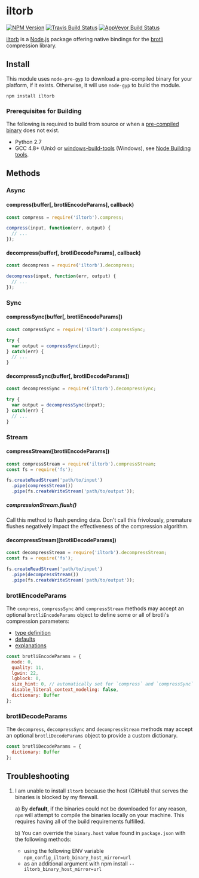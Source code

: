 # iltorb

[![NPM Version][npm-badge]][npm-url]
[![Travis Build Status][travis-badge]][travis-url]
[![AppVeyor Build Status][appveyor-badge]][appveyor-url]

[iltorb](https://www.npmjs.com/package/iltorb) is a [Node.js](https://nodejs.org) package offering native bindings for the [brotli](https://github.com/google/brotli) compression library.

## Install

This module uses `node-pre-gyp` to download a pre-compiled binary for your platform, if it exists. Otherwise, it will use `node-gyp` to build the module.

```
npm install iltorb
```

### Prerequisites for Building

The following is required to build from source or when a [pre-compiled binary](https://github.com/MayhemYDG/iltorb/releases) does not exist.

- Python 2.7
- GCC 4.8+ (Unix) or [windows-build-tools](https://github.com/felixrieseberg/windows-build-tools) (Windows), see [Node Building tools](https://github.com/nodejs/node-gyp#installation).

## Methods

### Async

#### compress(buffer[, brotliEncodeParams], callback)

```javascript
const compress = require('iltorb').compress;

compress(input, function(err, output) {
  // ...
});
```

#### decompress(buffer[, brotliDecodeParams], callback)

```javascript
const decompress = require('iltorb').decompress;

decompress(input, function(err, output) {
  // ...
});
```

### Sync

#### compressSync(buffer[, brotliEncodeParams])

```javascript
const compressSync = require('iltorb').compressSync;

try {
  var output = compressSync(input);
} catch(err) {
  // ...
}
```

#### decompressSync(buffer[, brotliDecodeParams])

```javascript
const decompressSync = require('iltorb').decompressSync;

try {
  var output = decompressSync(input);
} catch(err) {
  // ...
}
```

### Stream

#### compressStream([brotliEncodeParams])

```javascript
const compressStream = require('iltorb').compressStream;
const fs = require('fs');

fs.createReadStream('path/to/input')
  .pipe(compressStream())
  .pipe(fs.createWriteStream('path/to/output'));
```

##### compressionStream.flush()

Call this method to flush pending data. Don't call this frivolously, premature flushes negatively impact the effectiveness of the compression algorithm.

#### decompressStream([brotliDecodeParams])

```javascript
const decompressStream = require('iltorb').decompressStream;
const fs = require('fs');

fs.createReadStream('path/to/input')
  .pipe(decompressStream())
  .pipe(fs.createWriteStream('path/to/output'));
```

### brotliEncodeParams

The `compress`, `compressSync` and `compressStream` methods may accept an optional `brotliEncodeParams` object to define some or all of brotli's compression parameters:
- [type definition](https://github.com/google/brotli/blob/v0.6.0/enc/quality.h#L42-L51)
- [defaults](https://github.com/google/brotli/blob/v0.6.0/enc/encode.c#L676-L683)
- [explanations](https://github.com/google/brotli/blob/v0.6.0/include/brotli/encode.h#L130-L181)

```javascript
const brotliEncodeParams = {
  mode: 0,
  quality: 11,
  lgwin: 22,
  lgblock: 0,
  size_hint: 0, // automatically set for `compress` and `compressSync`
  disable_literal_context_modeling: false,
  dictionary: Buffer
};
```

### brotliDecodeParams

The `decompress`, `decompressSync` and `decompressStream` methods may accept an optional `brotliDecodeParams` object to provide a custom dictionary.

```javascript
const brotliDecodeParams = {
  dictionary: Buffer
};
```

## Troubleshooting

1. I am unable to install `iltorb` because the host (GitHub) that serves the binaries is blocked by my firewall.

    a) By **default**, if the binaries could not be downloaded for any reason, `npm` will attempt to compile the binaries locally on your machine. This requires having all of the build requirements fulfilled.

    b) You can override the `binary.host` value found in `package.json` with the following methods:

      - using the following ENV variable `npm_config_iltorb_binary_host_mirror=url`
      - as an additional argument with npm install `--iltorb_binary_host_mirror=url`

[npm-badge]: https://img.shields.io/npm/v/iltorb.svg
[npm-url]: https://www.npmjs.com/package/iltorb
[travis-badge]: https://img.shields.io/travis/MayhemYDG/iltorb.svg
[travis-url]: https://travis-ci.org/MayhemYDG/iltorb
[appveyor-badge]: https://ci.appveyor.com/api/projects/status/ysib4o1bfey84lqk/branch/master?svg=true
[appveyor-url]: https://ci.appveyor.com/project/MayhemYDG/iltorb
